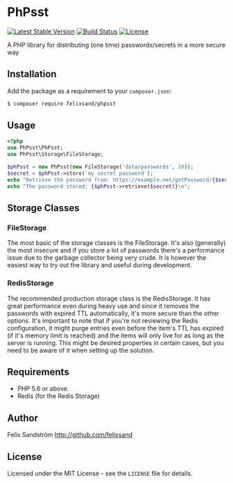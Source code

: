 # PhPsst

[![Latest Stable Version](https://poser.pugx.org/felixsand/phpsst/v/stable)](https://packagist.org/packages/felixsand/phpsst)
[![Build Status](https://travis-ci.org/felixsand/PhPsst.svg?branch=master)](https://travis-ci.org/felixsand/PhPsst)
[![License](https://poser.pugx.org/felixsand/phpsst/license)](https://packagist.org/packages/felixsand/phpsst)

A PHP library for distributing (one time) passwords/secrets in a more secure way

## Installation
Add the package as a requirement to your `composer.json`:
```bash
$ composer require felixsand/phpsst
```

## Usage
```php
<?php
use PhPsst\PhPsst;
use PhPsst\Storage\FileStorage;

$phPsst = new PhPsst(new FileStorage('data/passwords', 10));
$secret = $phPsst->store('my secret password');
echo "Retrieve the password from: https://example.net/getPassword/{$secret}\n";
echo "The password stored: {$phPsst->retrieve($secret)}\n";
```

## Storage Classes
### FileStorage
The most basic of the storage classes is the FileStorage. It's also (generally) the most insecure and if you store a lot
of passwords there's a performance issue due to the garbage collector being very crude. It is however the easiest way
to try out the library and useful during development.

### RedisStorage
The recommended production storage class is the RedisStorage. It has great performance even during heavy use and
since it removes the passwords with expired TTL automatically, it's more secure than the other options.
It's important to note that if you're not reviewing the Redis configuration, it might purge entries even before the
item's TTL has expired (if it's memory limit is reached) and the items will only live for as long as the server is
running. This might be desired properties in certain cases, but you need to be aware of it when setting up the solution.

## Requirements
- PHP 5.6 or above.
- Redis (for the Redis Storage)

## Author
Felix Sandström <http://github.com/felixsand>

## License
Licensed under the MIT License - see the `LICENSE` file for details.
